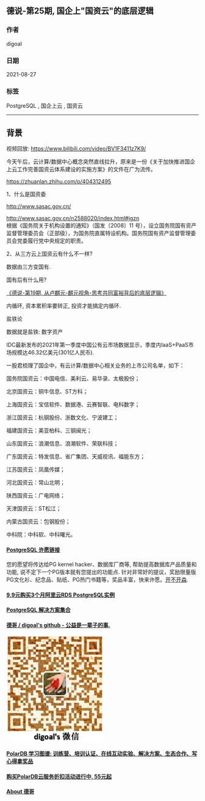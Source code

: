 ## 德说-第25期, 国企上"国资云"的底层逻辑                    
                    
### 作者                    
digoal                    
                    
### 日期                    
2021-08-27                     
                    
### 标签                    
PostgreSQL , 国企上云 , 国资云                      
                    
----                    
                    
## 背景        
视频回放: https://www.bilibili.com/video/BV1F3411z7K9/  
  
今天午后，云计算/数据中心概念突然直线拉升，原来是一份《关于加快推进国企上云工作完善国资云体系建设的实施方案》的文件在广为流传。    
    
https://zhuanlan.zhihu.com/p/404312495    
    
1、什么是国资委    
    
http://www.sasac.gov.cn/    
    
http://www.sasac.gov.cn/n2588020/index.html#jgzn    
根据《国务院关于机构设置的通知》（国发〔2008〕11 号），设立国务院国有资产监督管理委员会（正部级），为国务院直属特设机构。国务院国有资产监督管理委员会党委履行党中央规定的职责。    
    
    
2、从三方云上国资云有什么不一样?      
    
数据由三方变国有.     
    
国有后有什么用?     
    
[《德说-第19期, 从卢麒元-麒元视角-思考共同富裕背后的底层逻辑》](../202108/20210823_06.md)      
    
内循环, 资本累积率要转正, 投资才能搞定内循环.      
    
盐铁论    
    
数据就是盐铁: 数字资产    
    
IDC最新发布的2021年第一季度中国公有云市场数据显示，季度内IaaS+PaaS市场规模达46.32亿美元(301亿人民币).      
    
    
一股君梳理了国企中，有云计算/数据中心相关业务的上市公司名单，如下：    
    
国务院国资云：中国电信、美利云、易华录、太极股份；    
    
北京国资云：铜牛信息、ST方科；    
    
上海国资云：宝信软件、数据港、云赛智联、电科数字；    
    
浙江国资云：杭钢股份、浙数文化、宁波建工；    
    
福建国资云：美亚柏科、三钢闽光；    
    
山东国资云：浪潮信息、浪潮软件、荣联科技；    
    
广东国资云：特发信息、省广集团、天威视讯、福能东方；    
    
江苏国资云：凤凰传媒；    
    
河北国资云：常山北明；    
    
陕西国资云：广电网络；    
    
天津国资云：ST松江；    
    
内蒙古国资云：包钢股份；    
    
中科院：中科软、中科曙光。    
      
      
  
#### [PostgreSQL 许愿链接](https://github.com/digoal/blog/issues/76 "269ac3d1c492e938c0191101c7238216")
您的愿望将传达给PG kernel hacker、数据库厂商等, 帮助提高数据库产品质量和功能, 说不定下一个PG版本就有您提出的功能点. 针对非常好的提议，奖励限量版PG文化衫、纪念品、贴纸、PG热门书籍等，奖品丰富，快来许愿。[开不开森](https://github.com/digoal/blog/issues/76 "269ac3d1c492e938c0191101c7238216").  
  
  
#### [9.9元购买3个月阿里云RDS PostgreSQL实例](https://www.aliyun.com/database/postgresqlactivity "57258f76c37864c6e6d23383d05714ea")
  
  
#### [PostgreSQL 解决方案集合](https://yq.aliyun.com/topic/118 "40cff096e9ed7122c512b35d8561d9c8")
  
  
#### [德哥 / digoal's github - 公益是一辈子的事.](https://github.com/digoal/blog/blob/master/README.md "22709685feb7cab07d30f30387f0a9ae")
  
  
![digoal's wechat](../pic/digoal_weixin.jpg "f7ad92eeba24523fd47a6e1a0e691b59")
  
  
#### [PolarDB 学习图谱: 训练营、培训认证、在线互动实验、解决方案、生态合作、写心得拿奖品](https://www.aliyun.com/database/openpolardb/activity "8642f60e04ed0c814bf9cb9677976bd4")
  
  
#### [购买PolarDB云服务折扣活动进行中, 55元起](https://www.aliyun.com/activity/new/polardb-yunparter?userCode=bsb3t4al "e0495c413bedacabb75ff1e880be465a")
  
  
#### [About 德哥](https://github.com/digoal/blog/blob/master/me/readme.md "a37735981e7704886ffd590565582dd0")
  
